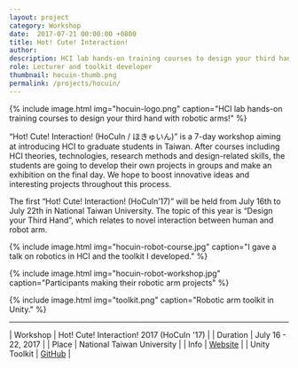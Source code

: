```yaml
---
layout: project
category: Workshop
date:  2017-07-21 00:00:00 +0800
title: Hot! Cute! Interaction!
author:
description: HCI lab hands-on training courses to design your third hand with robotic arms!
role: Lecturer and toolkit developer
thumbnail: hocuin-thumb.png
permalink: /projects/hocuin/
---
```


{% include image.html
           img="hocuin-logo.png"
           caption="HCI lab hands-on training courses to design your third hand with robotic arms!" %}

“Hot! Cute! Interaction! (HoCuIn / ほきゅいん)” is a 7-day workshop aiming at introducing HCI to graduate students in Taiwan. After courses including HCI theories, technologies, research methods and design-related skills, the students are going to develop their own projects in groups and make an exhibition on the final day. We hope to boost innovative ideas and interesting projects throughout this process.

The first “Hot! Cute! Interaction! (HoCuIn’17)” will be held from July 16th to July 22th in National Taiwan University. The topic of this year is “Design your Third Hand”, which relates to novel interaction between human and robot arm.

{% include image.html
           img="hocuin-robot-course.jpg"
           caption="I gave a talk on robotics in HCI and the toolkit I developed." %}

{% include image.html
           img="hocuin-robot-workshop.jpg"
           caption="Participants making their robotic arm projects" %}

{% include image.html
           img="toolkit.png"
           caption="Robotic arm toolkit in Unity." %}

---

| Workshop | Hot! Cute! Interaction! 2017 (HoCuIn '17) |
| Duration | July 16 - 22, 2017 |
| Place | National Taiwan University |
| Info | [Website](https://hocuin2017.wordpress.com/) |
| Unity Toolkit | [GitHub](https://github.com/tanyuan/braccio-ik-unity) |
